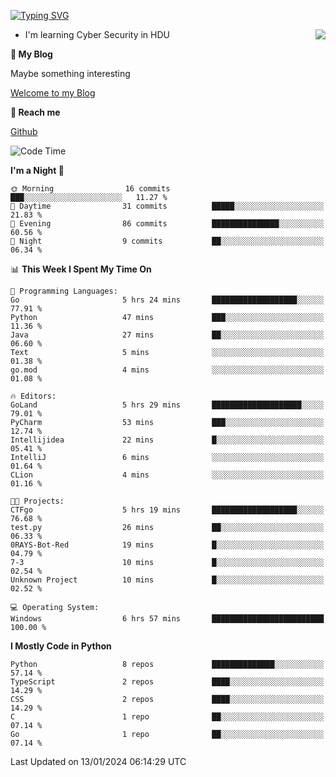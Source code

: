 [![Typing SVG](https://readme-typing-svg.herokuapp.com?font=Fira+Code&pause=1000&random=false&width=450&height=60&lines=Hello+%F0%9F%91%8B%F0%9F%8F%BB;I'm+JBNRZ)](https://git.io/typing-svg)

<a href="#">
  <img align="right" src="https://github-readme-stats.vercel.app/api?username=JBNRZ&show_icons=true&bg_color=15,f2f7fd,E0EAFC" />
</a>

- I'm learning Cyber Security in HDU

 **🌱 My Blog**

Maybe something interesting

[Welcome to my Blog](https://jbnrz.com.cn/)

 **💬 Reach me** 

[Github](https://github.com/JBNRZ)


<!--START_SECTION:waka-->
![Code Time](http://img.shields.io/badge/Code%20Time-264%20hrs%2022%20mins-blue)

**I'm a Night 🦉** 

```text
🌞 Morning                16 commits          ███░░░░░░░░░░░░░░░░░░░░░░   11.27 % 
🌆 Daytime                31 commits          █████░░░░░░░░░░░░░░░░░░░░   21.83 % 
🌃 Evening                86 commits          ███████████████░░░░░░░░░░   60.56 % 
🌙 Night                  9 commits           ██░░░░░░░░░░░░░░░░░░░░░░░   06.34 % 
```


📊 **This Week I Spent My Time On** 

```text
💬 Programming Languages: 
Go                       5 hrs 24 mins       ███████████████████░░░░░░   77.91 % 
Python                   47 mins             ███░░░░░░░░░░░░░░░░░░░░░░   11.36 % 
Java                     27 mins             ██░░░░░░░░░░░░░░░░░░░░░░░   06.60 % 
Text                     5 mins              ░░░░░░░░░░░░░░░░░░░░░░░░░   01.38 % 
go.mod                   4 mins              ░░░░░░░░░░░░░░░░░░░░░░░░░   01.08 % 

🔥 Editors: 
GoLand                   5 hrs 29 mins       ████████████████████░░░░░   79.01 % 
PyCharm                  53 mins             ███░░░░░░░░░░░░░░░░░░░░░░   12.74 % 
Intellijidea             22 mins             █░░░░░░░░░░░░░░░░░░░░░░░░   05.41 % 
IntelliJ                 6 mins              ░░░░░░░░░░░░░░░░░░░░░░░░░   01.64 % 
CLion                    4 mins              ░░░░░░░░░░░░░░░░░░░░░░░░░   01.16 % 

🐱‍💻 Projects: 
CTFgo                    5 hrs 19 mins       ███████████████████░░░░░░   76.68 % 
test.py                  26 mins             ██░░░░░░░░░░░░░░░░░░░░░░░   06.33 % 
0RAYS-Bot-Red            19 mins             █░░░░░░░░░░░░░░░░░░░░░░░░   04.79 % 
7-3                      10 mins             █░░░░░░░░░░░░░░░░░░░░░░░░   02.54 % 
Unknown Project          10 mins             █░░░░░░░░░░░░░░░░░░░░░░░░   02.52 % 

💻 Operating System: 
Windows                  6 hrs 57 mins       █████████████████████████   100.00 % 
```

**I Mostly Code in Python** 

```text
Python                   8 repos             ██████████████░░░░░░░░░░░   57.14 % 
TypeScript               2 repos             ████░░░░░░░░░░░░░░░░░░░░░   14.29 % 
CSS                      2 repos             ████░░░░░░░░░░░░░░░░░░░░░   14.29 % 
C                        1 repo              ██░░░░░░░░░░░░░░░░░░░░░░░   07.14 % 
Go                       1 repo              ██░░░░░░░░░░░░░░░░░░░░░░░   07.14 % 
```




 Last Updated on 13/01/2024 06:14:29 UTC
<!--END_SECTION:waka-->
